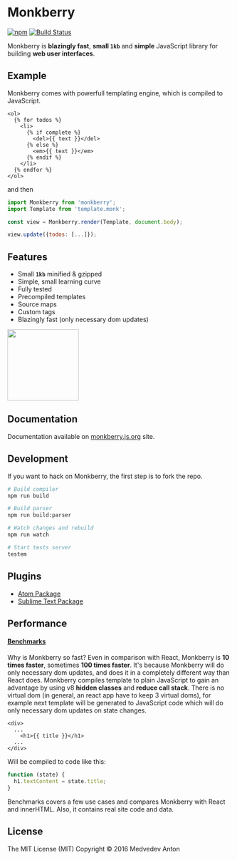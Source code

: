 # Monkberry
[![npm](https://img.shields.io/npm/v/monkberry.svg)](https://www.npmjs.com/package/monkberry)
[![Build Status](https://travis-ci.org/monkberry/monkberry.svg?branch=master)](https://travis-ci.org/monkberry/monkberry)

Monkberry is **blazingly fast**, **small `1kb`** and **simple** JavaScript library for building **web user interfaces**.

## Example

Monkberry comes with powerfull templating engine, which is compiled to JavaScript.

```twig
<ol>
  {% for todos %}
    <li>
      {% if complete %}
        <del>{{ text }}</del>
      {% else %}
        <em>{{ text }}</em>
      {% endif %}
    </li>
  {% endfor %}
</ol>
```

and then

```js
import Monkberry from 'monkberry';
import Template from 'template.monk';

const view = Monkberry.render(Template, document.body);

view.update({todos: [...]});
```

## Features

* Small **`1kb`** minified & gzipped
* Simple, small learning curve
* Fully tested
* Precompiled templates
* Source maps
* Custom tags
* Blazingly fast (only necessary dom updates)

<a href="https://www.patreon.com/antonmedv">
	<img src="https://c5.patreon.com/external/logo/become_a_patron_button@2x.png" width="160">
</a>

## Documentation

Documentation available on [monkberry.js.org](http://monkberry.js.org) site.

## Development

If you want to hack on Monkberry, the first step is to fork the repo.

```sh
# Build compiler
npm run build

# Build parser
npm run build:parser

# Watch changes and rebuild
npm run watch

# Start tests server
testem
```

## Plugins

* [Atom Package](https://atom.io/packages/language-monkberry)
* [Sublime Text Package](https://github.com/monkberry/language-monkberry)

## Performance

#### [Benchmarks](http://monkberry.github.io/benchmark/)

Why is Monkberry so fast? Even in comparison with React, Monkberry is **10 times faster**, sometimes **100 times faster**.
It's because Monkberry will do only necessary dom updates, and does it in a completely different way than React does.
Monkberry compiles template to plain JavaScript to gain an advantage by using v8 **hidden classes** and **reduce call stack**.
There is no virtual dom (in general, an react app have to keep 3 virtual doms), for example next template will be generated to JavaScript code which will do only necessary dom updates on state changes.

```twig
<div>
  ...
    <h1>{{ title }}</h1>
  ...
</div>
```

Will be compiled to code like this:

```js
function (state) {
  h1.textContent = state.title;
}
```

Benchmarks covers a few use cases and compares Monkberry with React and innerHTML. Also, it contains real site code and data.


## License

The MIT License (MIT) Copyright © 2016 Medvedev Anton

